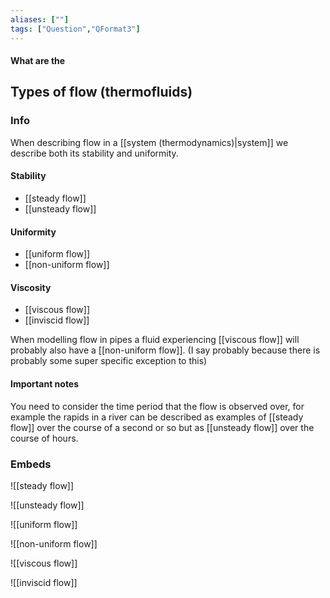 ```yaml
---
aliases: [""]
tags: ["Question","QFormat3"]
---
```


#### What are the
## Types of flow (thermofluids)
### Info
When describing flow in a [[system (thermodynamics)|system]] we describe both its stability and uniformity.

#### Stability
- [[steady flow]]
- [[unsteady flow]]

#### Uniformity
- [[uniform flow]]
- [[non-uniform flow]]

#### Viscosity
- [[viscous flow]]
- [[inviscid flow]]

When modelling flow in pipes a fluid experiencing [[viscous flow]] will probably also have a [[non-uniform flow]]. (I say probably because there is probably some super specific exception to this)

#### Important notes
You need to consider the time period that the flow is observed over, for example the rapids in a river can be described as examples of [[steady flow]] over the course of a second or so but as [[unsteady flow]] over the course of hours.

### Embeds
![[steady flow]]

![[unsteady flow]]

![[uniform flow]]

![[non-uniform flow]]

![[viscous flow]]

![[inviscid flow]]